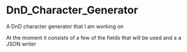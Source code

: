 # DnD_Character_Generator
A DnD character generator that I am working on

At the moment it consists of a few of the fields that will be used and a a JSON writer
